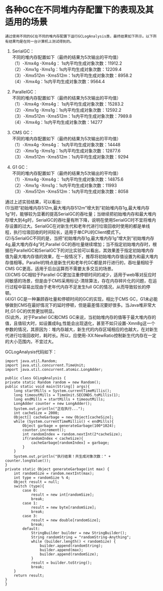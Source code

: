 # 各种GC在不同堆内存配置下的表现及其适用的场景 #

    通过使用不同的GC在不同的堆内存配置下运行GCLogAnalysis类，最终结果如下所示。以下所有结果均是在同一台计算机上测试得到的。
1. SerialGC：  
不同的堆内存配置如下（最终的结果为5次输出的平均值）  
（1）-Xmx4g -Xms4g： 1s内平均生成对象次数：11912.2  
（2）-Xmx1g -Xms1g：1s内平均生成对象次数：12209.4  
（3）-Xmx512m -Xms512m：1s内平均生成对象次数：8958.2  
（4）-Xmx4g：1s内平均生成对象次数：9564.4 

2. ParallelGC：  
不同的堆内存配置如下（最终的结果为5次输出的平均值）  
（1）-Xmx4g -Xms4g： 1s内平均生成对象次数：15283.2   
（2）-Xmx1g -Xms1g：1s内平均生成对象次数：12592.2  
（3）-Xmx512m -Xms512m：1s内平均生成对象次数：7989.8   
（4）-Xmx4g：1s内平均生成对象次数：14277  

1. CMS GC：  
不同的堆内存配置如下（最终的结果为5次输出的平均值）  
（1）-Xmx4g -Xms4g： 1s内平均生成对象次数：14448  
（2）-Xmx1g -Xms1g：1s内平均生成对象次数：12877.6  
（3）-Xmx512m -Xms512m：1s内平均生成对象次数：9294  

1. G1 GC：  
不同的堆内存配置如下（最终的结果为5次输出的平均值）  
（1）-Xmx4g -Xms4g： 1s内平均生成对象次数：14875.6  
（2）-Xmx1g -Xms1g：1s内平均生成对象次数：11993  
（3）-Xmx512m -Xms512m：1s内平均生成对象次数：8058

通过上述实验结果，可以看出:  
(1)当把“初始堆内存512m,最大堆内存512m”增大到“初始堆内存1g,最大堆内存1g”时，能够较为显著的提高SerialGC的吞吐量；当继续把初始堆内存和最大堆内存增大到4g时，SerialGC的吞吐量有所下降，说明在使用SerialGC时不宜将堆内存设置的过大。SerialGC在对新生代和老年代进行垃圾回收时使用的都是单线程，执行垃圾回收的时间较长，适用于单CPU的Client模式下。  
(2)与SerialGC不同的是，当把“初始堆内存1g,最大堆内存1g”增大到“初始堆内存4g,最大堆内存4g”时,Parallel GC的吞吐量继续增加；当不指定初始堆内存时，根据在ParallelGC和SerialGC下的对比实验可以看出，其效果差于指定初始堆内存值为最大堆内存值的效果，在一般情况下，推荐将初始堆内存值设置为和最大堆内存值相等。Parallel的特点是新生代和老年代GC都是并行进行的，吞吐量相较于CMS GC更高，适用于后台运算而不需要太多交互的场景。  
(3)CMS GC相较于Parallel GC更加注重停顿时间的减少，适用于web等对反应时间敏感的场景，但是由于CMS采用标记-清除算法，存在内存碎片化的问题，在运行过程中容易出现由于老年代内存不足发生full GC的情况，从而导致较长的停顿。  
(4)G1 GC是一种兼顾吞吐量和停顿时间的GC的实现，相比于CMS GC，G1未必能够做到CMS在最好情况下的延时停顿，但是最差情况要好很多。当Java堆非常大时,G1 GC的优势更加明显。  
(5)此外，对于Parallel GC和CMS GC来说，当初始堆内存的值等于最大堆内存的值，且值较大时，如设置成8g,性能会出现退化，甚至不如只设置-Xmn8g这一个参数的情况，其原因为：堆内存越大，新生代的内存区域相应的也越大，在对新生代进行垃圾回收时，耗时长。所以，应使用-XX:NewRatio控制新生代内存在一定的大小范围内，不宜过大。

GCLogAnalysis代码如下：

    import java.util.Random;
    import java.util.concurrent.TimeUnit;
    import java.util.concurrent.atomic.LongAdder;
    
    public class GCLogAnalysis {
    private static Random random = new Random();
    public static void main(String[] args){
        long startMills = System.currentTimeMillis();
        long timeoutMills = TimeUnit.SECONDS.toMillis(1);
        long endMills = startMills + timeoutMills;
        LongAdder counter = new LongAdder();
        System.out.println("正在执行...");
        int cacheSize = 2000;
        Object[] cacheGarbage = new Object[cacheSize];
        while (System.currentTimeMillis() < endMills){
            Object garbage = generateGarbage(100*1024);
            counter.increment();
            int randomIndex = random.nextInt(2*cacheSize);
            if(randomIndex < cacheSize){
                cacheGarbage[randomIndex] = garbage;
            }
        }
        System.out.println("执行结束！共生成对象次数：" + counter.longValue());
    }
    private static Object generateGarbage(int max) {
        int randomSize = random.nextInt(max);
        int type = randomSize % 4;
        Object result = null;
        switch (type){
            case 0:
                result = new int[randomSize];
                break;
            case 1:
                result = new byte[randomSize];
                break;
            case 3:
                result = new double[randomSize];
                break;
            default:
                StringBuilder builder = new StringBuilder();
                String randomString = "randomString-Anything";
                while (builder.length() < randomSize) {
                    builder.append(randomString);
                    builder.append(max);
                    builder.append(randomSize);
                }
                result = builder.toString();
                break;
        }
        return result;
    }
    }